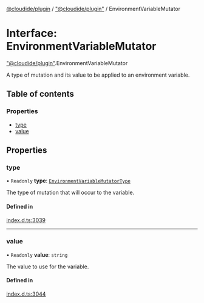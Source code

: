 [@cloudide/plugin](../README.md) / ["@cloudide/plugin"](../modules/_cloudide_plugin_.md) / EnvironmentVariableMutator

# Interface: EnvironmentVariableMutator

["@cloudide/plugin"](../modules/_cloudide_plugin_.md).EnvironmentVariableMutator

A type of mutation and its value to be applied to an environment variable.

## Table of contents

### Properties

- [type](cloudide_plugin_.EnvironmentVariableMutator.md#type)
- [value](cloudide_plugin_.EnvironmentVariableMutator.md#value)

## Properties

### type

• `Readonly` **type**: [`EnvironmentVariableMutatorType`](../enums/cloudide_plugin_.EnvironmentVariableMutatorType.md)

The type of mutation that will occur to the variable.

#### Defined in

[index.d.ts:3039](https://github.com/shuyaqian/cloudide-plugin-api/blob/26b31b9/index.d.ts#L3039)

___

### value

• `Readonly` **value**: `string`

The value to use for the variable.

#### Defined in

[index.d.ts:3044](https://github.com/shuyaqian/cloudide-plugin-api/blob/26b31b9/index.d.ts#L3044)
